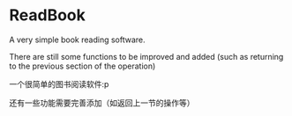 # ReadBook
A very simple book reading software.

There are still some functions to be improved and added (such as returning to the previous section of the operation)

一个很简单的图书阅读软件:p

还有一些功能需要完善添加（如返回上一节的操作等）

